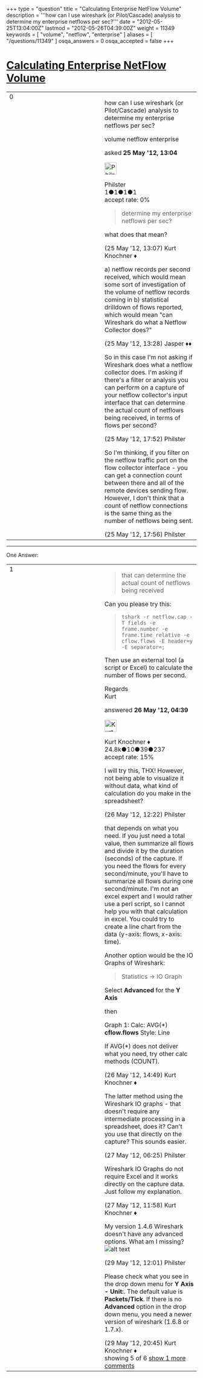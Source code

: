 +++
type = "question"
title = "Calculating Enterprise NetFlow Volume"
description = '''how can I use wireshark (or Pilot/Cascade) analysis to determine my enterprise netflows per sec?'''
date = "2012-05-25T13:04:00Z"
lastmod = "2012-05-26T04:39:00Z"
weight = 11349
keywords = [ "volume", "netflow", "enterprise" ]
aliases = [ "/questions/11349" ]
osqa_answers = 0
osqa_accepted = false
+++

<div class="headNormal">

# [Calculating Enterprise NetFlow Volume](/questions/11349/calculating-enterprise-netflow-volume)

</div>

<div id="main-body">

<div id="askform">

<table id="question-table" style="width:100%;"><colgroup><col style="width: 50%" /><col style="width: 50%" /></colgroup><tbody><tr class="odd"><td style="width: 30px; vertical-align: top"><div class="vote-buttons"><div id="post-11349-score" class="post-score" title="current number of votes">0</div><div id="favorite-count" class="favorite-count"></div></div></td><td><div id="item-right"><div class="question-body"><p>how can I use wireshark (or Pilot/Cascade) analysis to determine my enterprise netflows per sec?</p></div><div id="question-tags" class="tags-container tags">volume netflow enterprise</div><div id="question-controls" class="post-controls"></div><div class="post-update-info-container"><div class="post-update-info post-update-info-user"><p>asked <strong>25 May '12, 13:04</strong></p><img src="https://secure.gravatar.com/avatar/a6832dd5f2cb06ac82c0608be4f8950d?s=32&amp;d=identicon&amp;r=g" class="gravatar" width="32" height="32" alt="Philster&#39;s gravatar image" /><p>Philster<br />
<span class="score" title="1 reputation points">1</span><span title="1 badges"><span class="badge1">●</span><span class="badgecount">1</span></span><span title="1 badges"><span class="silver">●</span><span class="badgecount">1</span></span><span title="1 badges"><span class="bronze">●</span><span class="badgecount">1</span></span><br />
<span class="accept_rate" title="Rate of the user&#39;s accepted answers">accept rate:</span> <span title="Philster has no accepted answers">0%</span></p></div></div><div id="comments-container-11349" class="comments-container"><span id="11351"></span><div id="comment-11351" class="comment"><div id="post-11351-score" class="comment-score"></div><div class="comment-text"><blockquote><p>determine my enterprise netflows per sec?</p></blockquote><p>what does that mean?</p></div><div id="comment-11351-info" class="comment-info"><span class="comment-age">(25 May '12, 13:07)</span> Kurt Knochner ♦</div></div><span id="11352"></span><div id="comment-11352" class="comment"><div id="post-11352-score" class="comment-score"></div><div class="comment-text"><p>a) netflow records per second received, which would mean some sort of investigation of the volume of netflow records coming in b) statistical drilldown of flows reported, which would mean "can Wireshark do what a Netflow Collector does?"</p></div><div id="comment-11352-info" class="comment-info"><span class="comment-age">(25 May '12, 13:28)</span> Jasper ♦♦</div></div><span id="11367"></span><div id="comment-11367" class="comment"><div id="post-11367-score" class="comment-score"></div><div class="comment-text"><p>So in this case I'm not asking if Wireshark does what a netflow collector does. I'm asking if there's a filter or analysis you can perform on a capture of your netflow collector's input interface that can determine the actual count of netflows being received, in terms of flows per second?</p></div><div id="comment-11367-info" class="comment-info"><span class="comment-age">(25 May '12, 17:52)</span> Philster</div></div><span id="11368"></span><div id="comment-11368" class="comment"><div id="post-11368-score" class="comment-score"></div><div class="comment-text"><p>So I'm thinking, if you filter on the netflow traffic port on the flow collector interface - you can get a connection count between there and all of the remote devices sending flow. However, I don't think that a count of netflow connections is the same thing as the number of netflows being sent.</p></div><div id="comment-11368-info" class="comment-info"><span class="comment-age">(25 May '12, 17:56)</span> Philster</div></div></div><div id="comment-tools-11349" class="comment-tools"></div><div class="clear"></div><div id="comment-11349-form-container" class="comment-form-container"></div><div class="clear"></div></div></td></tr></tbody></table>

------------------------------------------------------------------------

<div class="tabBar">

<span id="sort-top"></span>

<div class="headQuestions">

One Answer:

</div>

</div>

<span id="11371"></span>

<div id="answer-container-11371" class="answer">

<table style="width:100%;"><colgroup><col style="width: 50%" /><col style="width: 50%" /></colgroup><tbody><tr class="odd"><td style="width: 30px; vertical-align: top"><div class="vote-buttons"><div id="post-11371-score" class="post-score" title="current number of votes">1</div></div></td><td><div class="item-right"><div class="answer-body"><blockquote><p>that can determine the actual count of netflows being received</p></blockquote><p>Can you please try this:</p><blockquote><p><code>tshark -r netflow.cap -T fields -e frame.number -e frame.time_relative -e cflow.flows -E header=y -E separator=;</code></p></blockquote><p>Then use an external tool (a script or Excel) to calculate the number of flows per second.</p><p>Regards<br />
Kurt</p></div><div class="answer-controls post-controls"></div><div class="post-update-info-container"><div class="post-update-info post-update-info-user"><p>answered <strong>26 May '12, 04:39</strong></p><img src="https://secure.gravatar.com/avatar/23b7bf5b13bc2c98b2e8aa9869ca5d75?s=32&amp;d=identicon&amp;r=g" class="gravatar" width="32" height="32" alt="Kurt%20Knochner&#39;s gravatar image" /><p>Kurt Knochner ♦<br />
<span class="score" title="24767 reputation points"><span>24.8k</span></span><span title="10 badges"><span class="badge1">●</span><span class="badgecount">10</span></span><span title="39 badges"><span class="silver">●</span><span class="badgecount">39</span></span><span title="237 badges"><span class="bronze">●</span><span class="badgecount">237</span></span><br />
<span class="accept_rate" title="Rate of the user&#39;s accepted answers">accept rate:</span> <span title="Kurt Knochner has 344 accepted answers">15%</span> </br></p></div></div><div id="comments-container-11371" class="comments-container"><span id="11382"></span><div id="comment-11382" class="comment"><div id="post-11382-score" class="comment-score"></div><div class="comment-text"><p>I will try this, THX! However, not being able to visualize it without data, what kind of calculation do you make in the spreadsheet?</p></div><div id="comment-11382-info" class="comment-info"><span class="comment-age">(26 May '12, 12:22)</span> Philster</div></div><span id="11385"></span><div id="comment-11385" class="comment"><div id="post-11385-score" class="comment-score"></div><div class="comment-text"><p>that depends on what you need. If you just need a total value, then summarize all flows and divide it by the duration (seconds) of the capture. If you need the flows for every second/minute, you'll have to summarize all flows during one second/minute. I'm not an excel expert and I would rather use a perl script, so I cannot help you with that calculation in excel. You could try to create a line chart from the data (y-axis: flows, x-axis: time).</p><p>Another option would be the IO Graphs of Wireshark:</p><blockquote><p>Statistics -&gt; IO Graph</p></blockquote><p>Select <strong>Advanced</strong> for the <strong>Y Axis</strong></p><p>then</p><p>Graph 1: Calc: AVG(*) <strong>cflow.flows</strong> Style: Line</p><p>If AVG(*) does not deliver what you need, try other calc methods (COUNT).</p></div><div id="comment-11385-info" class="comment-info"><span class="comment-age">(26 May '12, 14:49)</span> Kurt Knochner ♦</div></div><span id="11398"></span><div id="comment-11398" class="comment"><div id="post-11398-score" class="comment-score"></div><div class="comment-text"><p>The latter method using the Wireshark IO graphs - that doesn't require any intermediate processing in a spreadsheet, does it? Can't you use that directly on the capture? This sounds easier.</p></div><div id="comment-11398-info" class="comment-info"><span class="comment-age">(27 May '12, 06:25)</span> Philster</div></div><span id="11403"></span><div id="comment-11403" class="comment"><div id="post-11403-score" class="comment-score"></div><div class="comment-text"><p>Wireshark IO Graphs do not require Excel and it works directly on the capture data. Just follow my explanation.</p></div><div id="comment-11403-info" class="comment-info"><span class="comment-age">(27 May '12, 11:58)</span> Kurt Knochner ♦</div></div><span id="11454"></span><div id="comment-11454" class="comment"><div id="post-11454-score" class="comment-score"></div><div class="comment-text"><p>My version 1.4.6 Wireshark doesn't have any advanced options. What am I missing? <img src="https://osqa-ask.wireshark.org/upfiles/WIRESHARK.jpg" alt="alt text" /></p></div><div id="comment-11454-info" class="comment-info"><span class="comment-age">(29 May '12, 12:01)</span> Philster</div></div><span id="11460"></span><div id="comment-11460" class="comment not_top_scorer"><div id="post-11460-score" class="comment-score"></div><div class="comment-text"><p>Please check what you see in the drop down menu for <strong>Y Axis - Unit:</strong>. The default value is <strong>Packets/Tick</strong>. If there is no <strong>Advanced</strong> option in the drop down menu, you need a newer version of wireshark (1.6.8 or 1.7.x).</p></div><div id="comment-11460-info" class="comment-info"><span class="comment-age">(29 May '12, 20:45)</span> Kurt Knochner ♦</div></div></div><div id="comment-tools-11371" class="comment-tools"><span class="comments-showing"> showing 5 of 6 </span> <a href="#" class="show-all-comments-link">show 1 more comments</a></div><div class="clear"></div><div id="comment-11371-form-container" class="comment-form-container"></div><div class="clear"></div></div></td></tr></tbody></table>

</div>

<div class="paginator-container-left">

</div>

</div>

</div>

